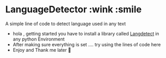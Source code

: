   # LanguageDetector  :wink :smile
A simple line of code to detect  language used in any text


- hola , getting started  you have to install a library called [Langdetect](https://pypi.org/project/langdetect/) in any python Environment
- After making sure everything  is set .... try using the lines of code here
- Enjoy and Thank me later 🤞
